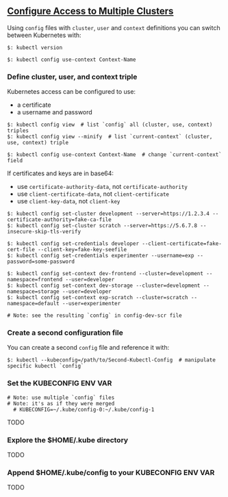 ## [Configure Access to Multiple Clusters](https://kubernetes.io/docs/tasks/access-application-cluster/configure-access-multiple-clusters/)

Using `config` files with `cluster`, `user` and `context` definitions you can switch between Kubernetes with:
```
$: kubectl version

$: kubectl config use-context Context-Name
```

### Define cluster, user, and context triple

Kubernetes access can be configured to use:
* a certificate
* a username and password

```
$: kubectl config view  # list `config` all (cluster, use, context) triples
$: kubectl config view --minify  # list `current-context` (cluster, use, context) triple

$: kubectl config use-context Context-Name  # change `current-context` field
```

If certificates and keys are in base64:
* use `certificate-authority-data`, not `certificate-authority`
* use `client-certificate-data`, not `client-certificate`
* use `client-key-data`, not `client-key`

```
$: kubectl config set-cluster development --server=https://1.2.3.4 --certificate-authority=fake-ca-file
$: kubectl config set-cluster scratch --server=https://5.6.7.8 --insecure-skip-tls-verify

$: kubectl config set-credentials developer --client-certificate=fake-cert-file --client-key=fake-key-seefile
$: kubectl config set-credentials experimenter --username=exp --password=some-password

$: kubectl config set-context dev-frontend --cluster=development --namespace=frontend --user=developer
$: kubectl config set-context dev-storage --cluster=development --namespace=storage --user=developer
$: kubectl config set-context exp-scratch --cluster=scratch --namespace=default --user=experimenter

# Note: see the resulting `config` in config-dev-scr file
```

### Create a second configuration file

You can create a second `config` file and reference it with:
```
$: kubectl --kubeconfig=/path/to/Second-Kubectl-Config  # manipulate specific kubectl `config`
```

### Set the KUBECONFIG ENV VAR

```
# Note: use multiple `config` files
# Note: it's as if they were merged
  # KUBECONFIG=~/.kube/config-0:~/.kube/config-1
```

TODO

### Explore the $HOME/.kube directory

TODO

### Append $HOME/.kube/config to your KUBECONFIG ENV VAR

TODO
